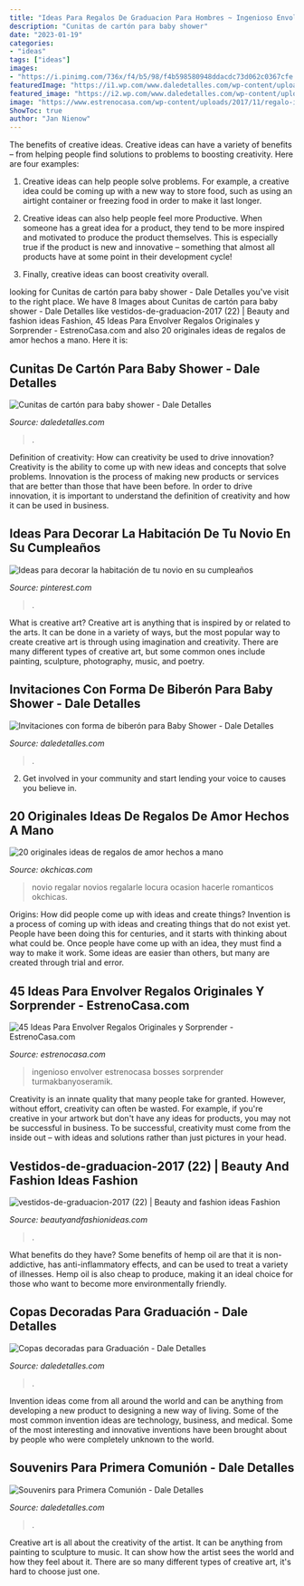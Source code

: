 ```yaml
---
title: "Ideas Para Regalos De Graduacion Para Hombres ~ Ingenioso Envolver Estrenocasa Bosses Sorprender Turmakbanyoseramik"
description: "Cunitas de cartón para baby shower"
date: "2023-01-19"
categories:
- "ideas"
tags: ["ideas"]
images:
- "https://i.pinimg.com/736x/f4/b5/98/f4b598580948ddacdc73d062c0367cfe.jpg"
featuredImage: "https://i1.wp.com/www.daledetalles.com/wp-content/uploads/2017/03/cunitas-de-carton-para-baby-shower16.jpg?resize=505%2C673"
featured_image: "https://i2.wp.com/www.daledetalles.com/wp-content/uploads/2017/09/invitacion-para-baby-shower13.jpg?resize=500%2C810"
image: "https://www.estrenocasa.com/wp-content/uploads/2017/11/regalo-ingenioso.jpg"
ShowToc: true
author: "Jan Nienow"
---
```



The benefits of creative ideas.
Creative ideas can have a variety of benefits – from helping people find solutions to problems to boosting creativity. Here are four examples:
1. Creative ideas can help people solve problems. For example, a creative idea could be coming up with a new way to store food, such as using an airtight container or freezing food in order to make it last longer.

2. Creative ideas can also help people feel more Productive. When someone has a great idea for a product, they tend to be more inspired and motivated to produce the product themselves. This is especially true if the product is new and innovative – something that almost all products have at some point in their development cycle!

3. Finally, creative ideas can boost creativity overall.

	

		
looking for Cunitas de cartón para baby shower - Dale Detalles you've visit to the right place. We have 8 Images about Cunitas de cartón para baby shower - Dale Detalles like vestidos-de-graduacion-2017 (22) | Beauty and fashion ideas Fashion, 45 Ideas Para Envolver Regalos Originales y Sorprender - EstrenoCasa.com and also 20 originales ideas de regalos de amor hechos a mano. Here it is:
		
    
## Cunitas De Cartón Para Baby Shower - Dale Detalles

<img loading=lazy src="https://i1.wp.com/www.daledetalles.com/wp-content/uploads/2017/03/cunitas-de-carton-para-baby-shower16.jpg?resize=505%2C673" onerror="this.onerror=null;this.src='https://tse2.mm.bing.net/th?id=OIP.zcN-WlJYTZxwTuQL_x7P_QHaJ3&amp;pid=15.1';" alt="Cunitas de cartón para baby shower - Dale Detalles">

_Source: daledetalles.com_

>. 

	

Definition of creativity: How can creativity be used to drive innovation?
Creativity is the ability to come up with new ideas and concepts that solve problems. Innovation is the process of making new products or services that are better than those that have been before. In order to drive innovation, it is important to understand the definition of creativity and how it can be used in business.

    
## Ideas Para Decorar La Habitación De Tu Novio En Su Cumpleaños

<img loading=lazy src="https://i.pinimg.com/736x/f4/b5/98/f4b598580948ddacdc73d062c0367cfe.jpg" onerror="this.onerror=null;this.src='https://tse4.mm.bing.net/th?id=OIP.BRuFJd5xh57zJrsDXkerNQHaJ4&amp;pid=15.1';" alt="Ideas para decorar la habitación de tu novio en su cumpleaños">

_Source: pinterest.com_

>. 

	

What is creative art?
Creative art is anything that is inspired by or related to the arts. It can be done in a variety of ways, but the most popular way to create creative art is through using imagination and creativity. There are many different types of creative art, but some common ones include painting, sculpture, photography, music, and poetry.

    
## Invitaciones Con Forma De Biberón Para Baby Shower - Dale Detalles

<img loading=lazy src="https://i2.wp.com/www.daledetalles.com/wp-content/uploads/2017/09/invitacion-para-baby-shower13.jpg?resize=500%2C810" onerror="this.onerror=null;this.src='https://tse3.mm.bing.net/th?id=OIP.T3O8wKvD79UsMFZi3aTIvwHaL_&amp;pid=15.1';" alt="Invitaciones con forma de biberón para Baby Shower - Dale Detalles">

_Source: daledetalles.com_

>. 

	

2. Get involved in your community and start lending your voice to causes you believe in.

    
## 20 Originales Ideas De Regalos De Amor Hechos A Mano

<img loading=lazy src="http://www.okchicas.com/wp-content/uploads/2016/03/regalos-para-novio.jpg" onerror="this.onerror=null;this.src='https://tse1.mm.bing.net/th?id=OIP.usR16uqOQbewNCuAuFPq5AHaD3&amp;pid=15.1';" alt="20 originales ideas de regalos de amor hechos a mano">

_Source: okchicas.com_

>novio regalar novios regalarle locura ocasion hacerle romanticos okchicas. 

	

Origins: How did people come up with ideas and create things?
Invention is a process of coming up with ideas and creating things that do not exist yet. People have been doing this for centuries, and it starts with thinking about what could be. Once people have come up with an idea, they must find a way to make it work. Some ideas are easier than others, but many are created through trial and error.

    
## 45 Ideas Para Envolver Regalos Originales Y Sorprender - EstrenoCasa.com

<img loading=lazy src="https://www.estrenocasa.com/wp-content/uploads/2017/11/regalo-ingenioso.jpg" onerror="this.onerror=null;this.src='https://tse4.mm.bing.net/th?id=OIP.TUMoIZs_hKHUgz7OOiYUOgHaJ4&amp;pid=15.1';" alt="45 Ideas Para Envolver Regalos Originales y Sorprender - EstrenoCasa.com">

_Source: estrenocasa.com_

>ingenioso envolver estrenocasa bosses sorprender turmakbanyoseramik. 

	

Creativity is an innate quality that many people take for granted. However, without effort, creativity can often be wasted. For example, if you're creative in your artwork but don't have any ideas for products, you may not be successful in business. To be successful, creativity must come from the inside out – with ideas and solutions rather than just pictures in your head.

    
## Vestidos-de-graduacion-2017 (22) | Beauty And Fashion Ideas Fashion

<img loading=lazy src="http://beautyandfashionideas.com/wp-content/uploads/2017/05/vestidos-de-graduacion-2017-22.jpg" onerror="this.onerror=null;this.src='https://tse4.mm.bing.net/th?id=OIP.Ga6-lvDnxQFqKGW1-4ticQAAAA&amp;pid=15.1';" alt="vestidos-de-graduacion-2017 (22) | Beauty and fashion ideas Fashion">

_Source: beautyandfashionideas.com_

>. 

	

What benefits do they have?
Some benefits of hemp oil are that it is non-addictive, has anti-inflammatory effects, and can be used to treat a variety of illnesses. Hemp oil is also cheap to produce, making it an ideal choice for those who want to become more environmentally friendly.

    
## Copas Decoradas Para Graduación - Dale Detalles

<img loading=lazy src="https://i2.wp.com/www.daledetalles.com/wp-content/uploads/2016/04/copa-para-graduacion5.jpg" onerror="this.onerror=null;this.src='https://tse3.mm.bing.net/th?id=OIP.vXvKRjwfPSCcajpM95th_wAAAA&amp;pid=15.1';" alt="Copas decoradas para Graduación - Dale Detalles">

_Source: daledetalles.com_

>. 

	

Invention ideas come from all around the world and can be anything from developing a new product to designing a new way of living. Some of the most common invention ideas are technology, business, and medical. Some of the most interesting and innovative inventions have been brought about by people who were completely unknown to the world.

    
## Souvenirs Para Primera Comunión - Dale Detalles

<img loading=lazy src="https://i0.wp.com/www.daledetalles.com/wp-content/uploads/2017/09/recuerdos-de-comunion8.jpg?resize=500%2C749" onerror="this.onerror=null;this.src='https://tse2.mm.bing.net/th?id=OIP.TO1nkBQhjfPUAn4EX95iKQHaLG&amp;pid=15.1';" alt="Souvenirs para Primera Comunión - Dale Detalles">

_Source: daledetalles.com_

>. 

	

Creative art is all about the creativity of the artist. It can be anything from painting to sculpture to music. It can show how the artist sees the world and how they feel about it. There are so many different types of creative art, it's hard to choose just one.

